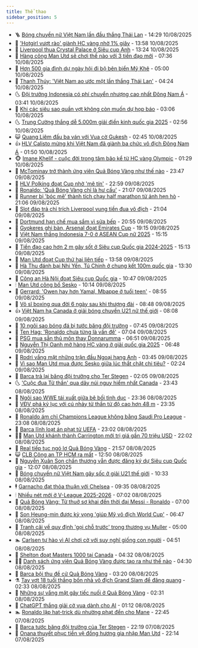 ```yaml
---
title: Thể thao
sidebar_position: 5
---
```


<!-- vnexpress-the-thao:START -->
- 🪜 [Bóng chuyền nữ Việt Nam lần đầu thắng Thái Lan](https://vnexpress.net/bong-chuyen-nu-viet-nam-lan-dau-thang-thai-lan-4925166.html) - 14:29 10/08/2025
- 🦩 [&#39;Hotgirl vượt rào&#39; giành HC vàng nhờ 1% giây](https://vnexpress.net/hotgirl-vuot-rao-gianh-hc-vang-nho-1-giay-4925146.html) - 13:58 10/08/2025
- 🧰 [Liverpool thua Crystal Palace ở Siêu cup Anh](https://vnexpress.net/ket-qua-crystal-palace-vs-liverpool-4925154.html) - 13:24 10/08/2025
- 🤗 [Hàng công Man Utd sẽ chơi thế nào với 3 tiền đạo mới](https://vnexpress.net/hang-cong-man-utd-se-choi-the-nao-voi-3-tien-dao-moi-4925019.html) - 07:36 10/08/2025
- 🥳 [Hơn 500 gia đình dự ngày hội đi bộ bên biển Mỹ Khê](https://vnexpress.net/hon-500-gia-dinh-du-ngay-hoi-di-bo-ben-bien-my-khe-4925046.html) - 05:00 10/08/2025
- 🦣 [Thanh Thúy: &#39;Việt Nam ao ước một lần thắng Thái Lan&#39;](https://vnexpress.net/thanh-thuy-viet-nam-ao-uoc-mot-lan-thang-thai-lan-4925043.html) - 04:24 10/08/2025
- 🌜 [Đội trưởng Indonesia có phí chuyển nhượng cao nhất Đông Nam Á](https://vnexpress.net/doi-truong-indonesia-co-phi-chuyen-nhuong-cao-nhat-dong-nam-a-4925023.html) - 03:41 10/08/2025
- 🫶 [Khi các siêu sao quần vợt không còn muốn dự họp báo](https://vnexpress.net/khi-cac-sieu-sao-quan-vot-khong-con-muon-du-hop-bao-4920143.html) - 03:06 10/08/2025
- 🌜 [Trung Cường thắng dễ 5.000m giải điền kinh quốc gia 2025](https://vnexpress.net/trung-cuong-thang-de-5-000m-giai-dien-kinh-quoc-gia-2025-4925009.html) - 02:56 10/08/2025
- 😺 [Quang Liêm đấu ba ván với Vua cờ Gukesh](https://vnexpress.net/quang-liem-dau-ba-van-voi-vua-co-gukesh-4924993.html) - 02:45 10/08/2025
- 👍 [HLV Calisto mừng khi Việt Nam đã giành ba chức vô địch Đông Nam Á](https://vnexpress.net/hlv-calisto-mung-khi-viet-nam-da-gianh-ba-chuc-vo-dich-dong-nam-a-4924992.html) - 01:50 10/08/2025
- 🐵 [Imane Khelif - cuộc đời trong tâm bão kể từ HC vàng Olympic](https://vnexpress.net/imane-khelif-cuoc-doi-trong-tam-bao-ke-tu-hc-vang-olympic-4923454.html) - 01:29 10/08/2025
- 💫 [McTominay trở thành ứng viên Quả Bóng Vàng như thế nào](https://vnexpress.net/mctominay-tro-thanh-ung-vien-qua-bong-vang-nhu-the-nao-4924969.html) - 23:47 09/08/2025
- 🦆 [HLV Polking đoạt Cup nhờ &#39;mê tín&#39;](https://vnexpress.net/hlv-polking-doat-cup-nho-me-tin-4924882.html) - 22:59 09/08/2025
- 🙉 [Ronaldo: &#39;Quả Bóng Vàng chỉ là hư cấu&#39;](https://vnexpress.net/ronaldo-qua-bong-vang-chi-la-hu-cau-4924947.html) - 21:07 09/08/2025
- 📝 [Runner bị &#39;bóc mẽ&#39; thành tích chạy half marathon từ ảnh hẹn hò](https://vnexpress.net/runner-bi-boc-me-thanh-tich-chay-half-marathon-tu-anh-hen-ho-4924958.html) - 21:06 09/08/2025
- 💯 [Slot đáp trả chỉ trích Liverpool vung tiền đua vô địch](https://vnexpress.net/slot-dap-tra-chi-trich-liverpool-vung-tien-dua-vo-dich-4924956.html) - 21:04 09/08/2025
- 🌈 [Dortmund hạn chế mua sắm vì sửa bếp](https://vnexpress.net/dortmund-han-che-mua-sam-vi-sua-bep-4924952.html) - 20:55 09/08/2025
- 🦩 [Gyokeres ghi bàn, Arsenal đoạt Emirates Cup](https://vnexpress.net/gyokeres-ghi-ban-arsenal-doat-emirates-cup-4924961.html) - 19:15 09/08/2025
- 🐲 [Việt Nam thắng Indonesia 7-0 ở ASEAN Cup nữ 2025](https://vnexpress.net/viet-nam-thang-indonesia-7-0-o-asean-cup-nu-2025-4924921.html) - 15:15 09/08/2025
- 🌁 [Tiền đạo cao hơn 2 m gây sốt ở Siêu cup Quốc gia 2024-2025](https://vnexpress.net/tien-dao-cao-hon-2-m-gay-sot-o-sieu-cup-quoc-gia-2024-2025-4924881.html) - 15:13 09/08/2025
- 💯 [Man Utd đoạt Cup thứ hai liên tiếp](https://vnexpress.net/man-utd-doat-cup-thu-hai-lien-tiep-4924915.html) - 13:58 09/08/2025
- 🌝 [Hà Thu đánh bại Nhi Yến, Tú Chinh ở chung kết 100m quốc gia](https://vnexpress.net/ha-thu-danh-bai-nhi-yen-tu-chinh-o-chung-ket-100m-quoc-gia-4924909.html) - 13:30 09/08/2025
- 🤖 [Công an Hà Nội đoạt Siêu cup Quốc gia](https://vnexpress.net/ket-qua-nam-dinh-vs-cong-an-ha-noi-4924853-tong-thuat.html) - 10:47 09/08/2025
- 🕯 [Man Utd công bố Sesko](https://vnexpress.net/man-utd-cong-bo-sesko-4924887.html) - 10:14 09/08/2025
- 🧰 [Gerrard: &#39;Owen hay hơn Yamal, Mbappe ở tuổi teen&#39;](https://vnexpress.net/gerrard-owen-hay-hon-yamal-mbappe-o-tuoi-teen-4924846.html) - 08:55 09/08/2025
- 🥳 [Võ sĩ boxing qua đời 6 ngày sau khi thượng đài](https://vnexpress.net/vo-si-boxing-qua-doi-6-ngay-sau-khi-thuong-dai-4924863.html) - 08:48 09/08/2025
- 👍 [Việt Nam hạ Canada ở giải bóng chuyền U21 nữ thế giới](https://vnexpress.net/viet-nam-ha-canada-o-giai-bong-chuyen-u21-nu-the-gioi-4924848.html) - 08:08 09/08/2025
- 💪 [10 ngôi sao bóng đá bị tước băng đội trưởng](https://vnexpress.net/10-ngoi-sao-bong-da-bi-tuoc-bang-doi-truong-4924757.html) - 07:45 09/08/2025
- 👹 [Ten Hag: &#39;Ronaldo chưa từng là vấn đề&#39;](https://vnexpress.net/ten-hag-ronaldo-chua-tung-la-van-de-4924790.html) - 07:04 09/08/2025
- 🧰 [PSG mua sẵn thủ môn thay Donnarumma](https://vnexpress.net/psg-mua-san-thu-mon-thay-donnarumma-4924791.html) - 06:51 09/08/2025
- 🚀 [Nguyễn Thị Oanh mở hàng HC vàng ở giải quốc gia 2025](https://vnexpress.net/nguyen-thi-oanh-mo-hang-hc-vang-o-giai-quoc-gia-2025-4924776.html) - 06:48 09/08/2025
- 🎃 [Rodri vắng mặt những trận đầu Ngoại hạng Anh](https://vnexpress.net/rodri-vang-mat-nhung-tran-dau-ngoai-hang-anh-4924753.html) - 03:45 09/08/2025
- 🧰 [Vì sao Man Utd mua được Sesko giữa lúc thắt chặt chi tiêu?](https://vnexpress.net/vi-sao-man-utd-mua-duoc-sesko-giua-luc-that-chat-chi-tieu-4924136.html) - 02:24 09/08/2025
- 👀 [Barca trả lại băng đội trưởng cho Ter Stegen](https://vnexpress.net/barca-tra-lai-bang-doi-truong-cho-ter-stegen-4924703.html) - 02:05 09/08/2025
- 🌜 [&#39;Cuộc đua Tử thần&#39; qua dãy núi nguy hiểm nhất Canada](https://vnexpress.net/cuoc-dua-tu-than-qua-day-nui-nguy-hiem-nhat-canada-4924686.html) - 23:43 08/08/2025
- 🫶 [Ngôi sao WWE tái xuất giữa bê bối tình dục](https://vnexpress.net/ngoi-sao-wwe-tai-xuat-giua-be-boi-tinh-duc-4924641.html) - 23:36 08/08/2025
- 🦄 [VĐV phá kỷ lục với cú nhảy tử thần từ độ cao hơn 48 m](https://vnexpress.net/vdv-pha-ky-luc-voi-cu-nhay-tu-than-tu-do-cao-hon-48-m-4924649.html) - 23:35 08/08/2025
- 🥳 [Ronaldo ám chỉ Champions League không bằng Saudi Pro League](https://vnexpress.net/ronaldo-am-chi-champions-league-khong-bang-saudi-pro-league-4924687.html) - 23:08 08/08/2025
- 🐲 [Barca lĩnh loạt án phạt từ UEFA](https://vnexpress.net/barca-linh-loat-an-phat-tu-uefa-4924688.html) - 23:02 08/08/2025
- 🧑‍🏫 [Man Utd khánh thành Carrington mới trị giá gần 70 triệu USD](https://vnexpress.net/man-utd-khanh-thanh-carrington-moi-tri-gia-gan-70-trieu-usd-4924685.html) - 22:02 08/08/2025
- 🤔 [Real tiếp tục ngó lơ Quả Bóng Vàng](https://vnexpress.net/real-tiep-tuc-ngo-lo-qua-bong-vang-4924658.html) - 21:57 08/08/2025
- 😺 [CLB Công an TP HCM ra mắt](https://vnexpress.net/clb-cong-an-tp-hcm-ra-mat-4924496.html) - 12:50 08/08/2025
- 💪 [Nguyễn Xuân Son chấn thương vẫn được đăng ký dự Siêu cup Quốc gia](https://vnexpress.net/nguyen-xuan-son-chan-thuong-van-duoc-dang-ky-du-sieu-cup-quoc-gia-4924644.html) - 12:07 08/08/2025
- 💼 [Bóng chuyền nữ Việt Nam gây sốc ở giải U21 thế giới](https://vnexpress.net/bong-chuyen-nu-viet-nam-gay-soc-o-giai-u21-the-gioi-4924602.html) - 10:33 08/08/2025
- 🕴 [Garnacho đạt thỏa thuận với Chelsea](https://vnexpress.net/garnacho-dat-thoa-thuan-voi-chelsea-4924574.html) - 09:35 08/08/2025
- 🕯 [Nhiều nét mới ở V-League 2025-2026](https://vnexpress.net/nhieu-net-moi-o-v-league-2025-2026-4917508.html) - 07:02 08/08/2025
- 📝 [Quả Bóng Vàng: Từ thuở sơ khai đến thời đại Messi - Ronaldo](https://vnexpress.net/qua-bong-vang-tu-thuo-so-khai-den-thoi-dai-messi-ronaldo-4921710.html) - 07:00 08/08/2025
- 🧐 [Son Heung-min được kỳ vọng &#39;giúp Mỹ vô địch World Cup&#39;](https://vnexpress.net/son-heung-min-duoc-ky-vong-giup-my-vo-dich-world-cup-4924441.html) - 06:47 08/08/2025
- 🙉 [Tranh cãi về quy định &#39;gọi chỗ trước&#39; trong thương vụ Muller](https://vnexpress.net/tranh-cai-ve-quy-dinh-goi-cho-truoc-trong-thuong-vu-muller-4924150.html) - 05:00 08/08/2025
- 🏊 [Carlsen tự hào vì AI chơi cờ với suy nghĩ giống con người](https://vnexpress.net/carlsen-tu-hao-vi-ai-choi-co-voi-suy-nghi-giong-con-nguoi-4924371.html) - 04:51 08/08/2025
- 🌊 [Shelton đoạt Masters 1000 tại Canada](https://vnexpress.net/shelton-doat-masters-1000-tai-canada-4924418.html) - 04:32 08/08/2025
- 👨‍🏫 [Danh sách ứng viên Quả Bóng Vàng được tạo ra như thế nào](https://vnexpress.net/danh-sach-ung-vien-qua-bong-vang-duoc-tao-ra-nhu-the-nao-4924394.html) - 04:30 08/08/2025
- 🥷 [Barca bội thu đề cử Quả Bóng Vàng](https://vnexpress.net/barca-boi-thu-de-cu-qua-bong-vang-4924140.html) - 03:20 08/08/2025
- ⚗️ [Tay vợt 18 tuổi thắng bốn nhà vô địch Grand Slam để đăng quang](https://vnexpress.net/tay-vot-18-tuoi-thang-bon-nha-vo-dich-grand-slam-de-dang-quang-4924208.html) - 02:33 08/08/2025
- 🌮 [Những sự vắng mặt gây tiếc nuối ở Quả Bóng Vàng](https://vnexpress.net/nhung-su-vang-mat-gay-tiec-nuoi-o-qua-bong-vang-4924163.html) - 02:31 08/08/2025
- 🤩 [ChatGPT thắng giải cờ vua dành cho AI](https://vnexpress.net/chatgpt-thang-giai-co-vua-danh-cho-ai-4924137.html) - 01:12 08/08/2025
- 🏊 [Ronaldo lập hat-trick dù nhường phạt đền cho Mane](https://vnexpress.net/ronaldo-lap-hat-trick-du-nhuong-phat-den-cho-mane-4924124.html) - 22:45 07/08/2025
- 🐎 [Barca tước băng đội trưởng của Ter Stegen](https://vnexpress.net/barca-tuoc-bang-doi-truong-cua-ter-stegen-4924109.html) - 22:19 07/08/2025
- 💫 [Onana thuyết phục tiền vệ đồng hương gia nhập Man Utd](https://vnexpress.net/onana-thuyet-phuc-tien-ve-dong-huong-gia-nhap-man-utd-4924122.html) - 22:14 07/08/2025<!-- vnexpress-the-thao:END -->
